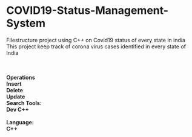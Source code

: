 # COVID19-Status-Management-System
Filestructure project using C++ on Covid19 status of every state in india<br>
This project keep track of corona virus cases identified in every state of India<br>


<br>
<br>
<b>Operations<br>
<b>Insert<br>Delete<br>Update<br>Search  
<b>Tools:</b><br>
<b>Dev C++</b><br>
<br>
<b>Language:</b><br>
<b>C++</b>


